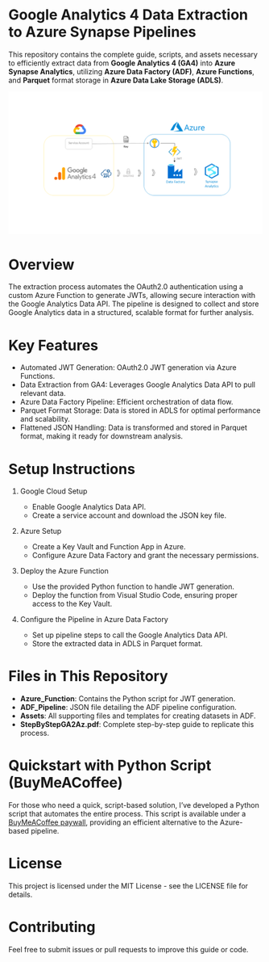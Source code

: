 # Google Analytics 4 Data Extraction to Azure Synapse Pipelines
This repository contains the complete guide, scripts, and assets necessary to efficiently extract data from **Google Analytics 4 (GA4)** into **Azure Synapse Analytics**, utilizing **Azure Data Factory (ADF)**, **Azure Functions**, and **Parquet** format storage in **Azure Data Lake Storage (ADLS)**.

![Project_architecture.png](Assets/Project_architecture.png)
# Overview
The extraction process automates the OAuth2.0 authentication using a custom Azure Function to generate JWTs, allowing secure interaction with the Google Analytics Data API. The pipeline is designed to collect and store Google Analytics data in a structured, scalable format for further analysis.

# Key Features
- Automated JWT Generation: OAuth2.0 JWT generation via Azure Functions.
- Data Extraction from GA4: Leverages Google Analytics Data API to pull relevant data.
- Azure Data Factory Pipeline: Efficient orchestration of data flow.
- Parquet Format Storage: Data is stored in ADLS for optimal performance and scalability.
- Flattened JSON Handling: Data is transformed and stored in Parquet format, making it ready for downstream analysis.

# Setup Instructions
1. Google Cloud Setup
    - Enable Google Analytics Data API.
    - Create a service account and download the JSON key file.
      
2. Azure Setup
    - Create a Key Vault and Function App in Azure.
    - Configure Azure Data Factory and grant the necessary permissions.
      
3. Deploy the Azure Function
    - Use the provided Python function to handle JWT generation.
    - Deploy the function from Visual Studio Code, ensuring proper access to the Key Vault.
      
4. Configure the Pipeline in Azure Data Factory
    - Set up pipeline steps to call the Google Analytics Data API.
    - Store the extracted data in ADLS in Parquet format.

# Files in This Repository
- **Azure_Function**: Contains the Python script for JWT generation.
- **ADF_Pipeline**: JSON file detailing the ADF pipeline configuration.
- **Assets**: All supporting files and templates for creating datasets in ADF.
- **StepByStepGA2Az.pdf**: Complete step-by-step guide to replicate this process.

# Quickstart with Python Script (BuyMeACoffee)
For those who need a quick, script-based solution, I’ve developed a Python script that automates the entire process. This script is available under a [BuyMeACoffee paywall](
buymeacoffee.com/rafael.vera/e/315735), providing an efficient alternative to the Azure-based pipeline.

# License
This project is licensed under the MIT License - see the LICENSE file for details.

# Contributing
Feel free to submit issues or pull requests to improve this guide or code.
